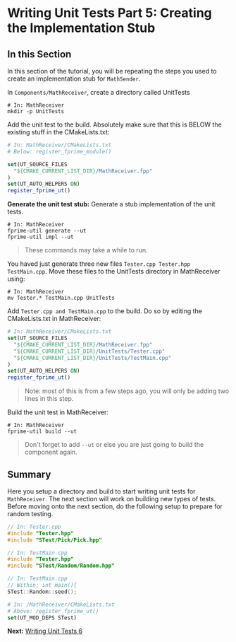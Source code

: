 # Writing Unit Tests Part 5: Creating the Implementation Stub

## In this Section 

In this section of the tutorial, you will be repeating the steps 
you used to create an implementation stub for `MathSender`. 

In `Components/MathReceiver`, create a directory called UnitTests 

```shell 
# In: MathReceiver
mkdir -p UnitTests
```

Add the unit test to the build. Absolutely make sure that this is BELOW the existing stuff in the CMakeLists.txt:

```cmake 
# In: MathReceiver/CMakeLists.txt
# Below: register_fprime_module()

set(UT_SOURCE_FILES
  "${CMAKE_CURRENT_LIST_DIR}/MathReceiver.fpp"
)
set(UT_AUTO_HELPERS ON)
register_fprime_ut()
```

**Generate the unit test stub:**
Generate a stub implementation of the unit tests.


```shell 
# In: MathReceiver
fprime-util generate --ut 
fprime-util impl --ut
```
> These commands may take a while to run.

You haved just generate three new files `Tester.cpp Tester.hpp TestMain.cpp`. Move these files to the UnitTests directory in MathReceiver using:

```shell 
# In: MathReceiver
mv Tester.* TestMain.cpp UnitTests
```

Add `Tester.cpp and TestMain.cpp` to the build. Do so by editing the CMakeLists.txt in MathReceiver: 

```cmake
# In: MathReceiver/CMakeLists.txt 
set(UT_SOURCE_FILES
  "${CMAKE_CURRENT_LIST_DIR}/MathReceiver.fpp"
  "${CMAKE_CURRENT_LIST_DIR}/UnitTests/Tester.cpp"
  "${CMAKE_CURRENT_LIST_DIR}/UnitTests/TestMain.cpp"
)
set(UT_AUTO_HELPERS ON)
register_fprime_ut()
```

> Note: most of this is from a few steps ago, you will only be adding two lines in this step. 

Build the unit test in MathReceiver:

```shell 
# In: MathReceiver
fprime-util build --ut 
```
> Don't forget to add ```--ut``` or else you are just going to build the component again. 


## Summary

Here you setup a directory and build to start writing unit tests for 
`MathReceiver`. The next section will work on building new types of tests. Before moving onto the next section, do the following setup 
to prepare for random testing. 

```cpp
// In: Tester.cpp
#include "Tester.hpp"
#include "STest/Pick/Pick.hpp"
```


```cpp
// In: TestMain.cpp
#include "Tester.hpp"
#include "STest/Random/Random.hpp"
```

```cpp
// In: TestMain.cpp
// Within: int main(){
STest::Random::seed();
```

```cmake 
# In: /MathReceiver/CMakeLists.txt
# Above: register_fprime_ut()
set(UT_MOD_DEPS STest)
```

**Next:** [Writing Unit Tests 6](./writing-unit-tests-6.md)
